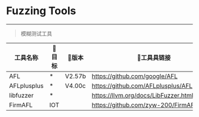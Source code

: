 # Fuzzing Tools
---
> 模糊测试工具

| 工具名称    | :space_invader:目标 | :pushpin:版本 | :loudspeaker:工具具链接                    | :book:WIKI/BLOG链接 |
| --- | --- | --- | -- | -- |
|AFL|*| V2.57b | https://github.com/google/AFL ||
|AFLplusplus|*| V4.00c | https://github.com/AFLplusplus/AFLplusplus ||
|libfuzzer|*|  | https://llvm.org/docs/LibFuzzer.html ||
|FirmAFL|IOT|  | https://github.com/zyw-200/FirmAFL ||
